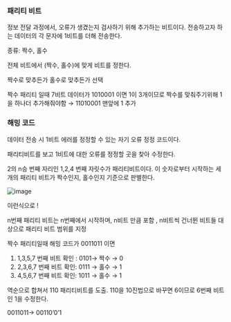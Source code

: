 ### 패리티 비트

정보 전달 과정에서, 오류가 생겼는지 검사하기 위해 추가하는 비트이다. 전송하고자 하는 데이터의 각 문자에 1비트를 더해 전송한다.

종류: 짝수, 홀수

전체 비트에서 (짝수, 홀수)에 맞게 비트를 정한다.

짝수로 맞추든가 홀수로 맞추든가 선택

짝수 패리티 일때 7비트 데이터가 1010001 이면 1이 3개이므로 짝수를 맞춰주기위해 1을 하나더 추가해줘야함 → 11010001 맨앞에 1 추가

### 해밍 코드

데이터 전송 시 1비트 에러를 정정할 수 있는 자기 오류 정정 코드이다.

패리티비트를 보고 1비트에 대한 오류를 정정할 곳을 찾아 수정한다.

2의 n승 번째 자리인 1,2,4 번째 자릿수가 패리티비트이다. 이 숫자로부터 시작하는 세개의 패리티 비트가 짝수인지, 홀수인지 기준으로 판별한다. 

![image](https://github.com/2024-Computer-Science/2024-Computer-Science/assets/83461362/ce10eb1f-eea1-4420-933c-197eccadf513)

이런식으로 ! 

n번째 패리티 비트는 n번째에서 시작하며, n비트 만큼 포함 , n비트씩 건너뛴 비트들 대상으로 패리티 비트 범위를 지정

짝수 패리티일때 해밍 코드가 0011011 이면

1. 1,3,5,7 번째 비트 확인 : 0101→ 짝수 → 0
2. 2,3,6,7 번째 비트 확인: 0111 → 홀수 → 1
3. 4,5,6,7 번째 비트 확인: 1011 → 홀수 → 1

역순으로 합쳐서 110 패리티비트를 도출. 110을 10진법으로 바꾸면 6이므로 6번째 비트인 1을 수정한다.

0011011→ 00110’0’1
